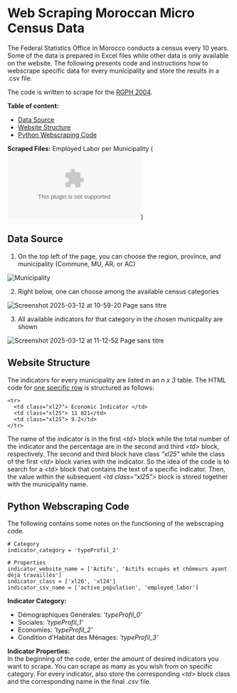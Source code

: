# Web Scraping Moroccan Micro Census Data
The Federal Statistics Office in Morocco conducts a census every 10 years. Some of the data is prepared in Excel files while other data is only available on the website. The following presents code and instructions how to webscrape specific data for every municipality and store the results in a .csv file.

The code is written to scrape for the [RGPH 2004](https://applications-web.hcp.ma/hpmc/frmmarocenchiffres.aspx).

**Table of content:**
  - [Data Source](#data-source)
  - [Website Structure](#website-structure)
  - [Python Webscraping Code](#python-webscraping-code)


**Scraped Files:**
Employed Labor per Municipality (![.csv](https://github.com/yann-mueller/webscraping_census/blob/main/mor_scraping_example.csv))


## Data Source
1) On the top left of the page, you can choose the region, province, and municipality (Commune, MU, AR, or AC)

![Municipality](https://github.com/user-attachments/assets/0850c288-66f3-48b8-997a-6d2f5aafa681)

2) Right below, one can choose among the available census categories
   
![Screenshot 2025-03-12 at 10-59-20 Page sans titre](https://github.com/user-attachments/assets/400c12e6-1272-41c3-b521-1f523d280c5e)

3) All available indicators for that category in the chosen municpality are shown

![Screenshot 2025-03-12 at 11-12-52 Page sans titre](https://github.com/user-attachments/assets/650fd564-8b43-4173-b992-c070aaf2f01f)

 ## Website Structure
The indicators for every municipality are listed in an *n x 3* table. The HTML code for <ins>one specific row</ins> is structured as follows:

```
<tr>
  <td class="xl27"> Economic Indicator </td>
  <td class="xl25"> 11 821</td>
  <td class="xl25"> 9.2</td>
</tr>
```
The name of the indicator is in the first *\<td>* block while the total number of the indicator and the percentage are in the second and third *\<td>* block, respectively. The second and third block have class *"xl25"* while the class of the first *\<td>* block varies with the indicator. So the idea of the code is to search for a *\<td>* block that contains the text of a specific indicator. Then, the value within the subsequent *\<td class="xl25">* block is stored together with the municipality name.

 ## Python Webscraping Code
 The following contains some notes on the functioning of the webscraping code.
 ```
# Category
indicator_category = 'typeProfil_2'

# Properties
indicator_website_name = ['Actifs', 'Actifs occupés et chômeurs ayant déjà travaillés']
indicator_class = ['xl26', 'xl24']
indicator_csv_name = ['active_population', 'employed_labor']
```
**Indicator Category:**
- Démographiques Générales: *'typeProfil_0'*
- Sociales: *'typeProfil_1'*
- Economies: *'typeProfil_2'*
- Condition d'Habitat des Ménages: *'typeProfil_3'*

**Indicator Properties:**  
In the beginning of the code, enter the amount of desired indicators you want to scrape. You can scrape as many as you wish from on specific category. For every indicator, also store the corresponding *\<td>* block class and the corresponding name in the final *.csv* file.
